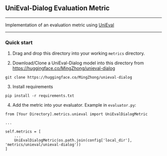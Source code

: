 ## UniEval-Dialog Evaluation Metric

---

Implementation of an evaluation metric using [UniEval](https://github.com/maszhongming/UniEval)

---

### Quick start

1. Drag and drop this directory into your working `metrics` directory.

2. Download/Clone a UniEval-Dialog model into this directory from https://huggingface.co/MingZhong/unieval-dialog

```
git clone https://huggingface.co/MingZhong/unieval-dialog
```

3. Install requirements

```
pip install -r requirements.txt
```

4. Add the metric into your evaluator. Example in `evaluator.py`:

```
from [Your Directory].metrics.unieval import UniEvalDialogMetric

...

self.metrics = [
    ...
    UniEvalDialogMetric(os.path.join(config['local_dir'], 'metrics/unieval/unieval-dialog'))
]

```